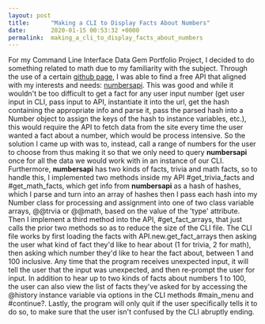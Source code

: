 ```yaml
---
layout: post
title:      "Making a CLI to Display Facts About Numbers"
date:       2020-01-15 00:53:32 +0000
permalink:  making_a_cli_to_display_facts_about_numbers
---
```



For my Command Line Interface Data Gem Portfolio Project, I decided to do something related to math due to my familiarity with the subject. Through the use of a certain [github page](https://github.com/public-apis/public-apis), I was able to find a free API that aligned with my interests and needs: [numbersapi](https://numbersapi.com). This was good and while it wouldn't be too difficult to get a fact for any user input number (get user input in CLI, pass input to API, instantiate it into the url, get the hash containing the appropriate info and parse it, pass the parsed hash into a Number object to assign the keys of the hash to instance variables, etc.), this would require the API to fetch data from the site every time the user wanted a fact about a number, which would be process intensive.
So the solution I came up with was to, instead, call a range of numbers for the user to choose from thus making it so that we only need to query **numbersapi** once for all the data we would work with in an instance of our CLI. Furthermore, **numbersapi** has two kinds of facts, trivia and math facts, so to handle this, I implemented two methods inside my API #get_trivia_facts and #get_math_facts, which get info from **numbersapi** as a hash of hashes, which I parse and turn into an array of hashes then I pass each hash into my Number class for processing and assignment into one of two class variable arrays, @@trvia or @@math, based on the value of the 'type' attribute. Then I implement a third method into the API, #get_fact_arrays, that just calls the prior two methods so as to reduce the size of the CLI file.
The CLI file works by first loading the facts with API.new.get_fact_arrays then asking the user what kind of fact they'd like to hear about (1 for trivia, 2 for math), then asking which number they'd like to hear the fact about, between 1 and 100 inclusive. Any time that the program receives unexpected input, it will tell the user that the input was unexpected, and then re-prompt the user for input. In addition to hear up to two kinds of facts about numbers 1 to 100, the user can also view the list of facts they've asked for by accessing the @history instance variable via options in the CLI methods #main_menu and #continue?. Lastly, the program will only quit if the user specifically tells it to do so, to make sure that the user isn't confused by the CLI abruptly ending.
